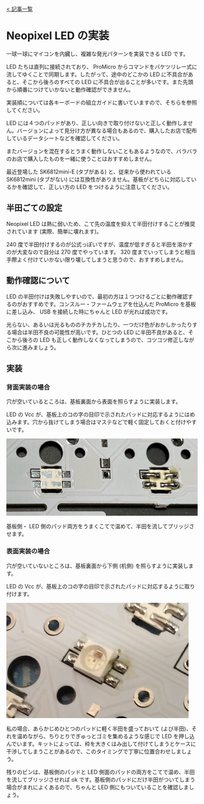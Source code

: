 [< 記事一覧](Readme.markdown)

# Neopixel LED の実装

一球一球にマイコンを内臓し、複雑な発光パターンを実装できる LED です。

LED たちは直列に接続されており、 ProMicro からコマンドをバケツリレー式に流してゆくことで同期します。したがって、途中のどこかの LED に不具合があると、そこから後ろのすべての LED に不具合が出ることが多いです。また先頭から順番につけていかないと動作確認ができません。

実装順については各キーボードの組立ガイドに書いていますので、そちらを参照してください。

LED には４つのパッドがあり、正しい向きで取り付けないと正しく動作しません。バージョンによって見分け方が異なる場合もあるので、購入したお店で配布しているデータシートなどを確認してください。

またバージョンを混在するとうまく動作しないこともあるようなので、バラバラのお店で購入したものを一緒に使うことはおすすめしません。

最近登場した SK6812mini-E (タブがある) と、従来から使われている SK6812mini (タブがない) には互換性がありません。基板がどちらに対応しているかを確認して、正しい方の LED をつけるように注意してください。

## 半田ごての設定

Neopixel LED は熱に弱いため、こて先の温度を抑えて半田付けすることが推奨されています (実際、簡単に壊れます)。

240 度で半田付けするのが公式っぽいですが、温度が低すぎると半田を溶かすのが大変なので自分は 270 度でやっています。 320 度までいってしまうと相当手際よく付けていかない限り壊してしまうと思うので、おすすめしません。

## 動作確認について

LED の半田付けは失敗しやすいので、最初の方は１つつけるごとに動作確認するのがおすすめです。コンスルー・ファームウェアを仕込んだ ProMicro を基板に差し込み、 USB を接続した時にちゃんと LED が光れば成功です。

光らない、あるいは光るもののチカチカしたり、一つだけ色がおかしかったりする場合は半田不良の可能性が高いです。ひとつの LED に半田不良があると、そこから後ろの LED も正しく動作しなくなってしまうので、コツコツ修正しながら次に進みましょう。

## 実装
### 背面実装の場合

穴が空いているところは、基板裏面から表面を照らすように実装します。

LED の Vcc が、基板上のコの字の目印で示されたパッドに対応するようにはめ込みます。穴から抜けてしまう場合はマステなどで軽く固定しておくと付けやすいです。

![neopixel_backlight](img/neopixel_backlight.jpg)

基板側・ LED 側のパッド両方をうまくこてで温めて、半田を流してブリッジさせます。

### 表面実装の場合

穴が空いていないところは、基板裏面から下側 (机側) を照らすように実装します。

LED の Vcc が、基板上のコの字の目印で示されたパッドに対応するように取り付けます。

![neopixel_underglow](img/neopixel_underglow.jpg)

私の場合、あらかじめひとつのパッドに軽く半田を盛っておいて (よび半田)、それを温めながら、ちりとりでぎゅっとゴミを集めるような感じで LED を押し込んでいます。キットによっては、枠を大きくはみ出して付けてしまうとケースに干渉してしまうことがあるので、このタイミングで丁寧に位置合わせしましょう。

残りのピンは、基板側のパッドと LED 側面のパッドの両方をこてで温め、半田を流してブリッジさせれば ok です。基板側のパッドにだけ半田がついてしまう場合がまれによくあるので、ちゃんと LED 側にもついていることを確認しましょう。
